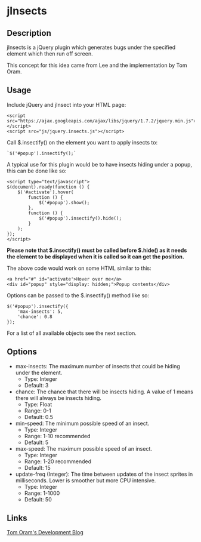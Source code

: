 jInsects
========

Description
-----------

jInsects is a jQuery plugin which generates bugs under the specified element
which then run off screen.

This concept for this idea came from Lee and the implementation by Tom Oram.

Usage
-----

Include jQuery and jInsect into your HTML page:

	<script src="https://ajax.googleapis.com/ajax/libs/jquery/1.7.2/jquery.min.js"></script>
	<script src="js/jquery.insects.js"></script>


Call $.insectify() on the element you want to apply insects to:

	`$('#popup').insectify();`

A typical use for this plugin would be to have insects hiding under a popup,
this can be done like so:

	<script type="text/javascript">
	$(document).ready(function () {
		$('#activate').hover(
			function () {
				$('#popup').show();
			},
			function () {
				$('#popup').insectify().hide();
			}
		);
	});
	</script>

**Please note that $.insectify() must be called before $.hide() as it needs the element
to be displayed when it is called so it can get the position.**

The above code would work on some HTML similar to this:

	<a href="#" id="activate'>Hover over me</a>
	<div id="popup" style="display: hidden;">Popup contents</div>

Options can be passed to the $.insectify() method like so:

	$('#popup').insectify({
		'max-insects': 5,
		'chance': 0.8
	});

For a list of all available objects see the next section.

Options
-------

* max-insects: The maximum number of insects that could be hiding under the
element.
	* Type: Integer
	* Default: 3
* chance: The chance that there will be insects hiding. A value of 1 means
there will always be insects hiding.
	* Type: Float
	* Range: 0-1
	* Default: 0.5
* min-speed: The minimum possible speed of an insect.
	* Type: Integer
	* Range: 1-10 recommended
	* Default: 5
* max-speed: The maximum possible speed of an insect.
	* Type: Integer
	* Range: 1-20 recommended
	* Default: 15
* update-freq (Integer): The time between updates of the insect sprites in
milliseconds. Lower is smoother but more CPU intensive.
	* Type: Integer
	* Range: 1-1000
	* Default: 50

Links
-----

[Tom Oram's Development Blog](http://devblog.x2k.co.uk/ "Tom Oram's Development Blog")
